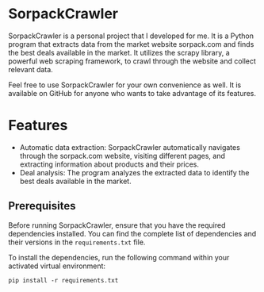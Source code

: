 # SorpackCrawler
SorpackCrawler is a personal project that I developed for me. It is a Python program that extracts data from the market website sorpack.com and finds the best deals available in the market. It utilizes the scrapy library, a powerful web scraping framework, to crawl through the website and collect relevant data.

Feel free to use SorpackCrawler for your own convenience as well. It is available on GitHub for anyone who wants to take advantage of its features.

# Features
* Automatic data extraction: SorpackCrawler automatically navigates through the sorpack.com website, visiting different pages, and extracting information about products and their prices.
* Deal analysis: The program analyzes the extracted data to identify the best deals available in the market.

## Prerequisites

Before running SorpackCrawler, ensure that you have the required dependencies installed. You can find the complete list of dependencies and their versions in the `requirements.txt` file.

To install the dependencies, run the following command within your activated virtual environment:

```shell
pip install -r requirements.txt
